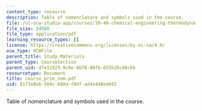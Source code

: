 ```yaml
---
content_type: resource
description: Table of nomenclature and symbols used in the course.
file: /ol-ocw-studio-app/courses/10-40-chemical-engineering-thermodynamics-fall-2003/81f3e8eb504c688df0dfad4a448ee692_course_prim_nom.pdf
file_size: 24560
file_type: application/pdf
learning_resource_types: []
license: https://creativecommons.org/licenses/by-nc-sa/4.0/
ocw_type: OCWFile
parent_title: Study Materials
parent_type: CourseSection
parent_uid: d7e11923-9c0e-66f8-00fb-855b28c88cbb
resourcetype: Document
title: course_prim_nom.pdf
uid: 81f3e8eb-504c-688d-f0df-ad4a448ee692
---
```

Table of nomenclature and symbols used in the course.